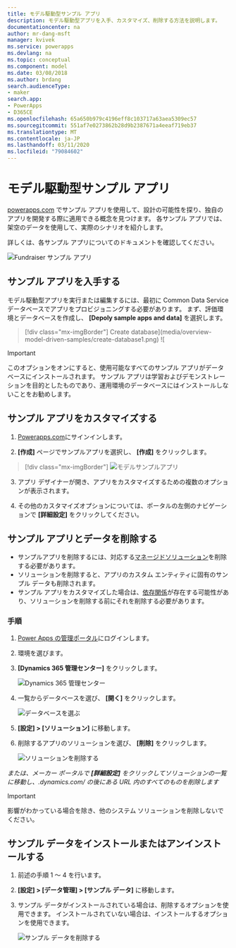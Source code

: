 ```yaml
---
title: モデル駆動型サンプル アプリ
description: モデル駆動型アプリを入手、カスタマイズ、削除する方法を説明します。
documentationcenter: na
author: mr-dang-msft
manager: kvivek
ms.service: powerapps
ms.devlang: na
ms.topic: conceptual
ms.component: model
ms.date: 03/08/2018
ms.author: brdang
search.audienceType:
- maker
search.app:
- PowerApps
- D365CE
ms.openlocfilehash: 65a650b979c4196eff8c103717a63aea5309ec57
ms.sourcegitcommit: 551af7e0273862b28d9b2387671a4eeaf719eb37
ms.translationtype: MT
ms.contentlocale: ja-JP
ms.lasthandoff: 03/11/2020
ms.locfileid: "79084602"
---
```

# <a name="model-driven-sample-apps"></a>モデル駆動型サンプル アプリ

[powerapps.com](https://powerapps.com) でサンプル アプリを使用して、設計の可能性を探り、独自のアプリを開発する際に適用できる概念を見つけます。 各サンプル アプリでは、架空のデータを使用して、実際のシナリオを紹介します。 

詳しくは、各サンプル アプリについてのドキュメントを確認してください。 

![Fundraiser サンプル アプリ](media/overview-model-driven-samples/fundraiser-app1.png)


## <a name="get-sample-apps"></a>サンプル アプリを入手する

モデル駆動型アプリを実行または編集するには、最初に Common Data Service データベースでアプリをプロビジョニングする必要があります。 まず、評価環境とデータベースを作成し、 **[Depoly sample apps and data]** を選択します。

> [!div class="mx-imgBorder"] 
> Create database](media/overview-model-driven-samples/create-database1.png) ![

> [!IMPORTANT]
> このオプションをオンにすると、使用可能なすべてのサンプル アプリがデータベースにインストールされます。 サンプル アプリは学習およびデモンストレーションを目的としたものであり、運用環境のデータベースにはインストールしないことをお勧めします。 

## <a name="customize-a-sample-app"></a>サンプル アプリをカスタマイズする

1. [Powerapps.com](https://powerapps.com)にサインインします。  

2. **[作成]** ページでサンプルアプリを選択し、 **[作成]** をクリックします。

> [!div class="mx-imgBorder"] 
> ![モデルサンプルアプリ](media/overview-model-driven-samples/model-driven-create-page-sample.png)

3. アプリ デザイナーが開き、アプリをカスタマイズするための複数のオプションが表示されます。

4. その他のカスタマイズオプションについては、ポータルの左側のナビゲーションで **[詳細設定]** をクリックしてください。

## <a name="remove-sample-apps-and-data"></a>サンプル アプリとデータを削除する 
- サンプルアプリを削除するには、対応する[マネージドソリューション](https://docs.microsoft.com/dynamics365/customer-engagement/developer/uninstall-delete-solution)を削除する必要があります。 
- ソリューションを削除すると、アプリのカスタム エンティティに固有のサンプル データも削除されます。
- サンプル アプリをカスタマイズした場合は、[依存関係](https://docs.microsoft.com/dynamics365/customer-engagement/developer/dependency-tracking-solution-components)が存在する可能性があり、ソリューションを削除する前にそれを削除する必要があります。

### <a name="steps"></a>手順
1. [Power Apps の管理ポータル](https://admin.powerapps.com)にログインします。

2. 環境を選びます。

3. **[Dynamics 365 管理センター]** をクリックします。 

    ![Dynamics 365 管理センター](media/overview-model-driven-samples/admin-center.png)

4. 一覧からデータベースを選び、 **[開く]** をクリックします。

    ![データベースを選ぶ](media/overview-model-driven-samples/select-database.png)

5. **[設定] > [ソリューション]** に移動します。

6. 削除するアプリのソリューションを選び、 **[削除]** をクリックします。

    ![ソリューションを削除する](media/overview-model-driven-samples/delete-solution.png)

*または、メーカー ポータルで **[詳細設定]** をクリックしてソリューションの一覧に移動し、.dynamics.com/ の後にある URL 内のすべてのものを削除します*

> [!IMPORTANT]
> 影響がわかっている場合を除き、他のシステム ソリューションを削除しないでください。

## <a name="install-or-uninstall-sample-data"></a>サンプル データをインストールまたはアンインストールする
1. 前述の手順 1 ～ 4 を行います。
2. **[設定] > [データ管理] > [サンプル データ]** に移動します。
3. サンプル データがインストールされている場合は、削除するオプションを使用できます。 インストールされていない場合は、インストールするオプションを使用できます。 

    ![サンプル データを削除する](media/overview-model-driven-samples/remove-sample-data.png)





